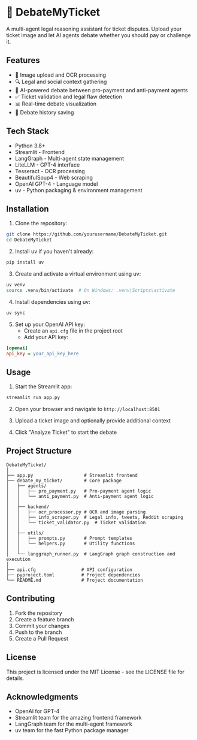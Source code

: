 # 🧠 DebateMyTicket

A multi-agent legal reasoning assistant for ticket disputes. Upload your ticket image and let AI agents debate whether you should pay or challenge it.

## Features

- 📸 Image upload and OCR processing
- 🔍 Legal and social context gathering
- 🤖 AI-powered debate between pro-payment and anti-payment agents
- ✅ Ticket validation and legal flaw detection
- 📊 Real-time debate visualization
- 💾 Debate history saving

## Tech Stack

- Python 3.8+
- Streamlit - Frontend
- LangGraph - Multi-agent state management
- LiteLLM - GPT-4 interface
- Tesseract - OCR processing
- BeautifulSoup4 - Web scraping
- OpenAI GPT-4 - Language model
- uv - Python packaging & environment management

## Installation

1. Clone the repository:
```bash
git clone https://github.com/yourusername/DebateMyTicket.git
cd DebateMyTicket
```

2. Install uv if you haven't already:
```bash
pip install uv
```

3. Create and activate a virtual environment using uv:
```bash
uv venv
source .venv/bin/activate  # On Windows: .venv\Scripts\activate
```

4. Install dependencies using uv:
```bash
uv sync
```

5. Set up your OpenAI API key:
   - Create an `api.cfg` file in the project root
   - Add your API key:
```ini
[openai]
api_key = your_api_key_here
```

## Usage

1. Start the Streamlit app:
```bash
streamlit run app.py
```

2. Open your browser and navigate to `http://localhost:8501`

3. Upload a ticket image and optionally provide additional context

4. Click "Analyze Ticket" to start the debate

## Project Structure

```
DebateMyTicket/
│
├── app.py                   # Streamlit frontend
├── debate_my_ticket/        # Core package
│   ├── agents/
│   │   ├── pro_payment.py   # Pro-payment agent logic
│   │   └── anti_payment.py  # Anti-payment agent logic
│   │
│   ├── backend/
│   │   ├── ocr_processor.py # OCR and image parsing
│   │   ├── info_scraper.py  # Legal info, tweets, Reddit scraping
│   │   └── ticket_validator.py  # Ticket validation
│   │
│   ├── utils/
│   │   ├── prompts.py       # Prompt templates
│   │   └── helpers.py       # Utility functions
│   │
│   └── langgraph_runner.py  # LangGraph graph construction and execution
│
├── api.cfg                 # API configuration
├── pyproject.toml          # Project dependencies
└── README.md               # Project documentation
```

## Contributing

1. Fork the repository
2. Create a feature branch
3. Commit your changes
4. Push to the branch
5. Create a Pull Request

## License

This project is licensed under the MIT License - see the LICENSE file for details.

## Acknowledgments

- OpenAI for GPT-4
- Streamlit team for the amazing frontend framework
- LangGraph team for the multi-agent framework
- uv team for the fast Python package manager

